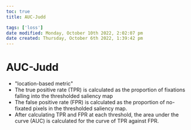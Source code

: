 ```yaml
---
toc: true
title: AUC-Judd

tags: ['loss']
date modified: Monday, October 10th 2022, 2:02:07 pm
date created: Thursday, October 6th 2022, 1:39:42 pm
---
```


# AUC-Judd
- "location-based metric"
- The true positive rate (TPR) is calculated as the proportion of fixations falling into the thresholded saliency map
- The false positive rate (FPR) is calculated as the proportion of no-fixated pixels in the thresholded saliency map.
- After calculating TPR and FPR at each threshold, the area under the curve (AUC) is calculated for the curve of TPR against FPR.




